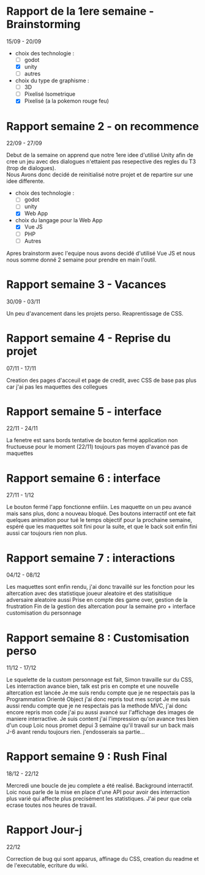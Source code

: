 # Rapport de la 1ere semaine - Brainstorming 
15/09 - 20/09 
- choix des technologie :
    - [ ] godot
    - [x] unity
    - [ ] autres
- choix du type de graphisme :
    - [ ] 3D
    - [ ] Pixelisé Isometrique
    - [x] Pixelisé (a la pokemon rouge feu)

# Rapport semaine 2 - on recommence
22/09 - 27/09

Debut de la semaine on apprend que notre 1ere idee d'utilisé Unity afin de cree un jeu avec des dialogues n'ettaient pas resepective des regles du T3 (trop de dialogues). <br>
Nous 
Avons donc decidé de reinitialisé notre projet et de repartire sur une idee differente. 
- choix des technologie :
    - [ ] godot
    - [ ] unity
    - [x] Web App
- choix du langage pour la Web App
    - [x] Vue JS
    - [ ] PHP
    - [ ] Autres

Apres brainstorm avec l'equipe nous avons decidé d'utilisé Vue JS et nous nous somme donné 2 semaine pour prendre en main l'outil.

# Rapport semaine 3 - Vacances
30/09 - 03/11

Un peu d'avancement dans les projets perso.
Reaprentissage de CSS.

# Rapport semaine 4 - Reprise du projet
07/11 - 17/11

Creation des pages d'acceuil et page de credit, avec CSS de base
pas plus car j'ai pas les maquettes des collegues

# Rapport semaine 5 - interface

22/11 - 24/11

La fenetre est sans bords
tentative de bouton fermé application non fructueuse pour le moment (22/11)
toujours pas moyen d'avancé pas de maquettes

# Rapport semaine 6 : interface

27/11 - 1/12

Le bouton fermé l'app fonctionne enfiiin.
Les maquette on un peu avancé mais sans plus, donc a nouveau bloqué.
Des boutons interractif ont ete fait
quelques animation pour tué le temps
objectif pour la prochaine semaine, espéré que les maquettes soit fini pour la suite, et que le back soit enfin fini aussi car toujours rien non plus.

# Rapport semaine 7 : interactions

04/12 - 08/12

Les maquettes sont enfin rendu,
j'ai donc travaillé sur les fonction pour les altercation avec des statistique joueur aleatoire et des statisitique adversaire aleatoire aussi
Prise en compte des game over, gestion de la frustration
Fin de la gestion des altercation pour la semaine pro + interface customisation du personnage

# Rapport semaine 8 : Customisation perso

11/12 - 17/12

Le squelette de la custom personnage est fait,
Simon travaille sur du CSS,
Les interraction avance bien, talk est pris en compte et une nouvelle altercation est lancée
Je me suis rendu compte que je ne respectais pas la Programmation Orienté Object j'ai donc repris tout mes script
Je me suis aussi rendu compte que je ne respectais pas la methode MVC, j'ai donc encore repris mon code
j'ai pu aussi avancé sur l'affichage des images de maniere interractive. 
Je suis content j'ai l'impression qu'on avance tres bien d'un coup
Loic nous promet depui 3 semaine qu'il travail sur un back mais J-6 avant rendu toujours rien. j'endosserais sa partie...

# Rapport semaine 9 : Rush Final

18/12 - 22/12

Mercredi une boucle de jeu complete a été realisé.
Background interractif.
Loic nous parle de la mise en place d'une API pour avoir des interraction plus varié qui affecte plus precisément les statistiques.
J'ai peur que cela ecrase toutes nos heures de travail.

# Rapport Jour-j

22/12

Correction de bug qui sont apparus, affinage du CSS, creation du readme et de l'executable, ecriture du wiki.